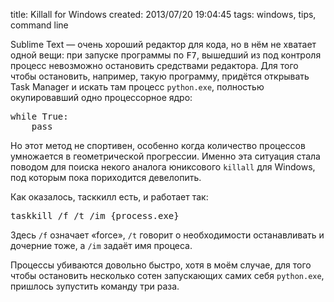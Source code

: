 title: Killall for Windows
created: 2013/07/20 19:04:45
tags: windows, tips, command line

Sublime Text — очень хороший редактор для кода, но в нём не хватает одной вещи: при запуске программы по <kbd>F7</kbd>, вышедший из под контроля процесс невозможно остановить средствами редактора. Для того чтобы остановить, например, такую программу, придётся открывать Task Manager и искать там процесс `python.exe`, полностью окупировавший одно процессорное ядро:

<pre class="languague-pyhton prettyprint linenums">
while True:
    pass
</pre>

Но этот метод не спортивен, особенно когда количество процессов умножается в геометрической прогрессии. Именно эта ситуация стала поводом для поиска некого аналога юниксового `killall` для Windows, под которым пока пориходится девелопить.

Как оказалось, тасккилл есть, и работает так:

<pre class="languague-css prettyprint linenums">
taskkill /f /t /im {process.exe}
</pre>

Здесь `/f` означает «force», `/t` говорит о необходимости останавливать и дочерние тоже, а `/im` задаёт имя процеса.

Процессы убиваются довольно быстро, хотя в моём случае, для того чтобы остановить несколько сотен запускающих самих себя `python.exe`, пришлось зупустить команду три раза.
